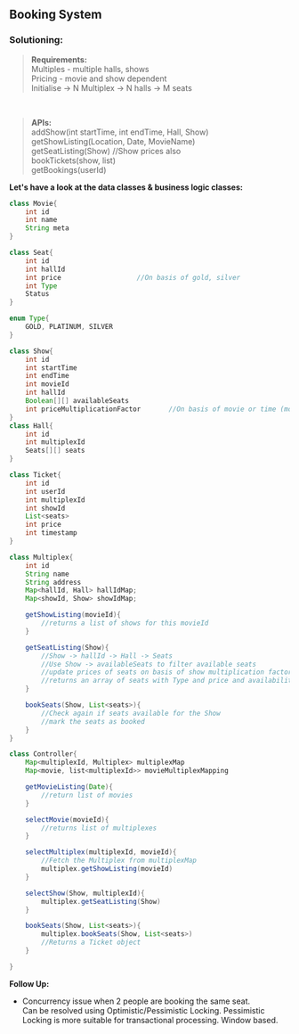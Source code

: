 ## Booking System

### Solutioning:
 
> **Requirements:**  
> Multiples - multiple halls, shows  
> Pricing - movie and show dependent  
> Initialise -> N Multiplex -> N halls -> M seats  

<br>

> **APIs:**  
> addShow(int startTime, int endTime, Hall, Show)  
> getShowListing(Location, Date, MovieName)  
> getSeatListing(Show)			//Show prices also  
> bookTickets(show, list<seats>)  
> getBookings(userId)  


**Let's have a look at the data classes & business logic classes:**   

```java
class Movie{
	int id
	int name
	String meta
}

class Seat{
	int id
	int hallId
	int price					//On basis of gold, silver
	int Type
	Status
}

enum Type{
	GOLD, PLATINUM, SILVER
}

class Show{
	int id
	int startTime
	int endTime
	int movieId
	int hallId
	Boolean[][] availableSeats			
	int priceMultiplicationFactor		//On basis of movie or time (morning or evening)
}
class Hall{
	int id
	int multiplexId
	Seats[][] seats
}

class Ticket{
	int id
	int userId
	int multiplexId
	int showId
	List<seats>
	int price
	int timestamp
}

class Multiplex{
	int id
	String name
	String address
	Map<hallId, Hall> hallIdMap;
	Map<showId, Show> showIdMap;

	getShowListing(movieId){
		//returns a list of shows for this movieId
	}

	getSeatListing(Show){
		//Show -> hallId -> Hall -> Seats
		//Use Show -> availableSeats to filter available seats
		//update prices of seats on basis of show multiplication factor
		//returns an array of seats with Type and price and availability
	}

	bookSeats(Show, List<seats>){
		//Check again if seats available for the Show
		//mark the seats as booked
	}
}

class Controller{
	Map<multiplexId, Multiplex> multiplexMap
	Map<movie, list<multiplexId>> movieMultiplexMapping

	getMovieListing(Date){
		//return list of movies
	}

	selectMovie(movieId){
		//returns list of multiplexes
	}

	selectMultiplex(multiplexId, movieId){
		//Fetch the Multiplex from multiplexMap
		multiplex.getShowListing(movieId)
	}

	selectShow(Show, multiplexId){
		multiplex.getSeatListing(Show)
	}

	bookSeats(Show, List<seats>){
		multiplex.bookSeats(Show, List<seats>)
		//Returns a Ticket object
	}

}

```  

**Follow Up:**  
- Concurrency issue when 2 people are booking the same seat.  
Can be resolved using Optimistic/Pessimistic Locking. Pessimistic Locking is more suitable for transactional processing. Window based.

 
